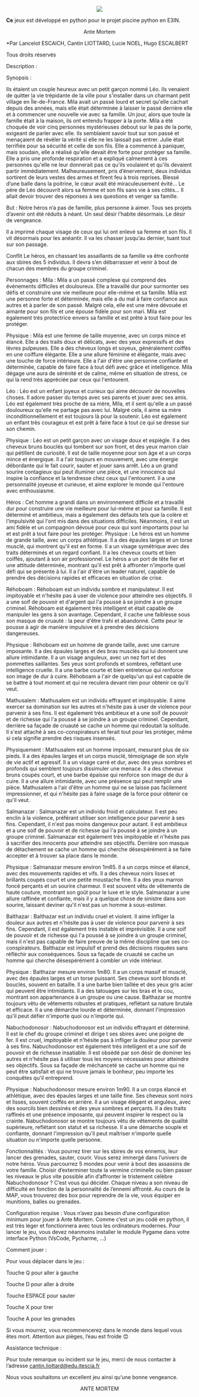 <p align="center"><img src="https://user-images.githubusercontent.com/101070270/216955423-dc4043d1-3ed1-4877-944a-4884718a357e.png"> </p>


**Ce** jeux est développé en python pour le projet piscine python en E3IN.

<p align="center">Ante Mortem</p>

*Par Lancelot ESCAICH, Cantin LIOTTARD, Lucie NOEL, Hugo ESCALBERT

Tous droits réservés

Description :  

Synopsis : 

Ils étaient un couple heureux avec un petit garçon nommé Léo. Ils venaient de quitter la vie trépidante de la ville pour s'installer dans un charmant petit village en Île-de-France. Mila avait un passé lourd et secret qu'elle cachait depuis des années, mais elle était déterminée à laisser le passé derrière elle et à commencer une nouvelle vie avec sa famille.
Un jour, alors que toute la famille était à la maison, ils ont entendu frapper à la porte. Mila a été choquée de voir cinq personnes mystérieuses debout sur le pas de la porte, exigeant de parler avec elle. Ils semblaient savoir tout sur son passé et menaçaient de révéler la vérité si elle ne les laissait pas entrer.
Julie était terrifiée pour sa sécurité et celle de son fils. Elle a commencé à paniquer, mais soudain, elle a réalisé qu'elle devait être forte pour protéger sa famille. Elle a pris une profonde respiration et a expliqué calmement à ces personnes qu'elle ne leur donnerait pas ce qu'ils voulaient et qu'ils devaient partir immédiatement.
Malheureusement, pris d’énervement, deux individus sortirent de leurs vestes des armes et firent feu à trois reprises. Blessé d’une balle dans la poitrine, le cœur avait été miraculeusement évité… Le père de Léo découvrit alors sa femme et son fils sans vie à ses côtés… 
Il allait devoir trouver des réponses à ses questions et venger sa famille.

But :
Notre héros n’a pas de famille, plus personne à aimer. Tous ses projets d’avenir ont été réduits à néant. Un seul désir l’habite désormais. Le désir de vengeance. 

Il a imprimé chaque visage de ceux qui lui ont enlevé sa femme et son fils. Il vit désormais pour les anéantir. Il va les chasser jusqu’au dernier, tuant tout sur son passage.

Conflit
Le héros, en chassant les assaillants de sa famille va être confronté aux sbires des 5 individus. Il devra s’en débarrasser et venir à bout de chacun des membres du groupe criminel.

Personnages : 
Mila : Mila a un passé complexe qui comprend des événements difficiles et douloureux. Elle a travaillé dur pour surmonter ses défis et construire une vie meilleure pour elle-même et sa famille. Mila est une personne forte et déterminée, mais elle a du mal à faire confiance aux autres et à parler de son passé. Malgré cela, elle est une mère dévouée et aimante pour son fils et une épouse fidèle pour son mari. Mila est également très protectrice envers sa famille et est prête à tout faire pour les protéger.

Physique : Mila est une femme de taille moyenne, avec un corps mince et élancé. Elle a des traits doux et délicats, avec des yeux expressifs et des lèvres pulpeuses. Elle a des cheveux longs et soyeux, généralement coiffés en une coiffure élégante. Elle a une allure féminine et élégante, mais avec une touche de force intérieure. Elle a l'air d'être une personne confiante et déterminée, capable de faire face à tout défi avec grâce et intelligence. Mila dégage une aura de sérénité et de calme, même en situation de stress, ce qui la rend très appréciée par ceux qui l'entourent.


Léo : Léo est un enfant joyeux et curieux qui aime découvrir de nouvelles choses. Il adore passer du temps avec ses parents et jouer avec ses amis. Léo est également très proche de sa mère, Mila, et il sent qu'elle a un passé douloureux qu'elle ne partage pas avec lui. Malgré cela, il aime sa mère inconditionnellement et est toujours là pour la soutenir. Léo est également un enfant très courageux et est prêt à faire face à tout ce qui se dresse sur son chemin.

Physique : Léo est un petit garçon avec un visage doux et espiègle. Il a des cheveux bruns bouclés qui tombent sur son front, et des yeux marron clair qui pétillent de curiosité. Il est de taille moyenne pour son âge et a un corps mince et énergique. Il a l'air toujours en mouvement, avec une énergie débordante qui le fait courir, sauter et jouer sans arrêt. Léo a un grand sourire contagieux qui peut illuminer une pièce, et une innocence qui inspire la confiance et la tendresse chez ceux qui l'entourent. Il a une personnalité joyeuse et curieuse, et aime explorer le monde qui l'entoure avec enthousiasme.


Héros : Cet homme a grandi dans un environnement difficile et a travaillé dur pour construire une vie meilleure pour lui-même et pour sa famille. Il est déterminé et ambitieux, mais a également des défauts tels que la colère et l’impulsivité qui l'ont mis dans des situations difficiles. Néanmoins, il est un ami fidèle et un compagnon dévoué pour ceux qui sont importants pour lui et est prêt à tout faire pour les protéger.
Physique : Le héros est un homme de grande taille, avec un corps athlétique. Il a des épaules larges et un torse musclé, qui montrent qu'il est en forme. Il a un visage symétrique avec des traits déterminés et un regard confiant. Il a les cheveux courts et bien coiffés, ajoutant à son air professionnel. Le héros a un port de tête fier et une attitude déterminée, montrant qu'il est prêt à affronter n'importe quel défi qui se présente à lui. Il a l'air d'être un leader naturel, capable de prendre des décisions rapides et efficaces en situation de crise.



Réhoboam : Réhoboam est un individu sombre et manipulateur. Il est impitoyable et n'hésite pas à user de violence pour atteindre ses objectifs. Il a une soif de pouvoir et d'argent qui l'a poussé à se joindre à un groupe criminel. Réhoboam est également très intelligent et était capable de manipuler les gens à son avantage. Cependant, il cache une faiblesse sous son masque de cruauté : la peur d'être trahi et abandonné. Cette peur le pousse à agir de manière impulsive et à prendre des décisions dangereuses. 

Physique : Réhoboam est un homme de grande taille, avec une carrure imposante. Il a des épaules larges et des bras musclés qui lui donnent une allure intimidante. Il a un visage anguleux, avec un nez fort et des pommettes saillantes. Ses yeux sont profonds et sombres, reflétant une intelligence cruelle. Il a une barbe courte et bien entretenue qui renforce son image de dur à cuire. Réhoboam a l'air de quelqu'un qui est capable de se battre à tout moment et qui ne reculera devant rien pour obtenir ce qu'il veut.

Mathusalem : Mathusalem est un individu effrayant et impitoyable. Il aime exercer sa domination sur les autres et n'hésite pas à user de violence pour parvenir à ses fins. Il est également très ambitieux et a une soif de pouvoir et de richesse qui l'a poussé à se joindre à un groupe criminel. Cependant, derrière sa façade de cruauté se cache un homme qui redoutait la solitude. Il s'est attaché à ses co-conspirateurs et ferait tout pour les protéger, même si cela signifie prendre des risques insensés.

Physiquement : Mathusalem est un homme imposant, mesurant plus de six pieds. Il a des épaules larges et un corps musclé, témoignage de son style de vie actif et agressif. Il a un visage carré et dur, avec des yeux sombres et profonds qui semblent toujours dissimuler une menace. Il a des cheveux bruns coupés court, et une barbe épaisse qui renforce son image de dur à cuire. Il a une allure intimidante, avec une présence qui peut remplir une pièce. Mathusalem a l'air d'être un homme qui ne se laisse pas facilement impressionner, et qui n'hésite pas à faire usage de la force pour obtenir ce qu'il veut.


Salmanazar : Salmanazar est un individu froid et calculateur. Il est peu enclin à la violence, préférant utiliser son intelligence pour parvenir à ses fins. Cependant, il n'est pas moins dangereux pour autant. Il est ambitieux et a une soif de pouvoir et de richesse qui l'a poussé à se joindre à un groupe criminel. Salmanazar est également très impitoyable et n'hésite pas à sacrifier des innocents pour atteindre ses objectifs. Derrière son masque de détachement se cache un homme qui cherche désespérément à se faire accepter et à trouver sa place dans le monde.

Physique : Salmanazar mesure environ 1m65. Il a un corps mince et élancé, avec des mouvements rapides et vifs. Il a des cheveux noirs lisses et brillants coupés court et une petite moustache fine. Il a des yeux marron foncé perçants et un sourire charmeur. Il est souvent vêtu de vêtements de haute couture, montrant son goût pour le luxe et le style. Salmanazar a une allure raffinée et confiante, mais il y a quelque chose de sinistre dans son sourire, laissant deviner qu'il n'est pas un homme à sous-estimer.


Balthazar : Balthazar est un individu cruel et violent. Il aime infliger la douleur aux autres et n'hésite pas à user de violence pour parvenir à ses fins. Cependant, il est également très instable et imprévisible. Il a une soif de pouvoir et de richesse qui l'a poussé à se joindre à un groupe criminel, mais il n'est pas capable de faire preuve de la même discipline que ses co-conspirateurs. Balthazar est impulsif et prend des décisions risquées sans réfléchir aux conséquences. Sous sa façade de cruauté se cache un homme qui cherche désespérément à combler un vide intérieur.

Physique : Balthazar mesure environ 1m80. Il a un corps massif et musclé, avec des épaules larges et un torse puissant. Ses cheveux sont blonds et bouclés, souvent en bataille. Il a une barbe bien taillée et des yeux gris acier qui peuvent être intimidants. Il a des tatouages sur les bras et le cou, montrant son appartenance à un groupe ou une cause. Balthazar se montre toujours vêtu de vêtements robustes et pratiques, reflétant sa nature brutale et efficace. Il a une démarche lourde et déterminée, donnant l'impression qu'il peut défier n'importe quoi ou n'importe qui.


Nabuchodonosor : Nabuchodonosor est un individu effrayant et déterminé. Il est le chef du groupe criminel et dirige t ses sbires avec une poigne de fer. Il est cruel, impitoyable et n'hésite pas à infliger la douleur pour parvenir à ses fins. Nabuchodonosor est également très intelligent et a une soif de pouvoir et de richesse insatiable. Il est obsédé par son désir de dominer les autres et n'hésite pas à utiliser tous les moyens nécessaires pour atteindre ses objectifs. Sous sa façade de méchanceté se cache un homme qui ne peut être satisfait et qui ne trouve jamais le bonheur, peu importe les conquêtes qu'il entreprend.

Physique : Nabuchodonosor mesure environ 1m90. Il a un corps élancé et athlétique, avec des épaules larges et une taille fine. Ses cheveux sont noirs et lisses, souvent coiffés en arrière. Il a un visage élégant et anguleux, avec des sourcils bien dessinés et des yeux sombres et perçants. Il a des traits raffinés et une présence imposante, qui peuvent inspirer le respect ou la crainte. Nabuchodonosor se montre toujours vêtu de vêtements de qualité supérieure, reflétant son statut et sa richesse. Il a une démarche souple et confiante, donnant l'impression qu'il peut maîtriser n'importe quelle situation ou n'importe quelle personne.

Fonctionnalités : 
Vous pourrez tirer sur les sbires de vos ennemis, leur lancer des grenades, sauter, courir.
Vous serez immergé dans l’univers de notre héros. Vous parcourrez 5 mondes pour venir à bout des assassins de votre famille.
Choisir d’exterminer toute la vermine criminelle ou bien passer les niveaux le plus vite possible afin d’affronter le tristement célèbre Nabuchodonosor ? C’est vous qui décider.
Chaque niveau a son niveau de difficulté en fonction de la personnalité de l’ennemi affronté.
Au cours de la MAP, vous trouverez des box pour reprendre de la vie, vous équiper en munitions, balles ou grenades. 

Configuration requise : 
Vous n’avez pas besoin d’une configuration minimum pour jouer à Ante Mortem. Comme c’est un jeu codé en python, il est très léger et fonctionnera avec tous les ordinateurs modernes. 
Pour lancer le jeu, vous devez néanmoins installer le module Pygame dans votre interface Python (VsCode, Pycharme, …) 

Comment jouer : 

Pour vous déplacer dans le jeu : 

Touche Q pour aller à gauche

Touche D pour aller à droite

Touche ESPACE pour sauter

Touche X pour tirer

Touche A pour les grenades

Si vous mourrez, vous recommencerez dans le monde dans lequel vous êtes mort. 
Attention aux pièges, l’eau est froide 😊

Assistance technique : 

Pour toute remarque ou incident sur le jeu, merci de nous contacter à l’adresse cantin.liottard@edu.itescia.fr

Nous vous souhaitons un excellent jeu ainsi qu’une bonne vengeance.

<p align="center">ANTE MORTEM</p>
